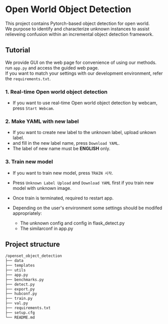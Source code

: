 # Open World Object Detection

This project contains Pytorch-based object detection for open world. <br/>
We purpose to identify and characterize unknown instances to assist relieveing confusion within an incremental object detection framework.

## Tutorial

We provide GUI on the web page for convenience of using our methods. <br/>
run `app.py` and access the guided web page. <br/>
If you want to match your settings with our development environment, refer the `requirements.txt`. <br/>

### 1. Real-time Open world object detection

- If you want to use real-time Open world object detection by webcam, press `Start Webcam`.

### 2. Make YAML with new label

- If you want to create new label to the unknown label, upload unkown label.
- and fill in the new label name, press `Download YAML`.
- The label of new name must be **ENGLISH** only.

### 3. Train new model

- If you want to train new model, press `TRAIN 시작`.
- Press `Unknown Label Upload` and `Download YAML` first if you train new model with unknown image.
- Once train is terminated, required to restart app.

- Depending on the user's environment some settings should be modifed appropriately:
  - The unknown config and config in flask_detect.py
  - The similarconf in app.py

## Project structure

```bash
/openset_object_detection
├── data
├── templates
├── utils
├── app.py
├── benchmarks.py
├── detect.py
├── export.py
├── hubconf.py
├── train.py
├── val.py
├── requirements.txt
├── setup.cfg
└── README.md
```
